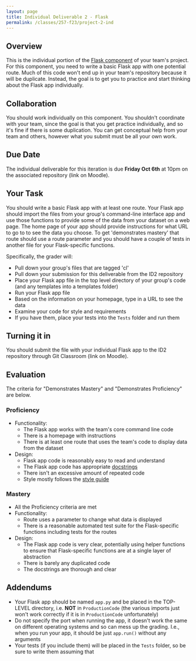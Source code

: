 ```yaml
---
layout: page
title: Individual Deliverable 2 - Flask
permalink: /classes/257-f23/project-2-ind
---
```


## Overview

This is the individual portion of the [Flask component](project-2-flask) of your team's project.
For this component, you need to write a basic Flask app with one potential route.
Much of this code won't end up in your team's repository because it will be duplicate. 
Instead, the goal is to get you to practice and start thinking about the Flask app individually.

## Collaboration

You should work individually on this component.
You shouldn't coordinate with your team, since the goal is that you get practice individually, and so it's fine if there is some duplication.
You can get conceptual help from your team and others, however what you submit must be all your own work.

## Due Date

The individual deliverable for this iteration is due **Friday Oct 6th** at 10pm on the associated repository (link on Moodle).

## Your Task

You should write a basic Flask app with at least one route. Your Flask app should import the files from your group's command-line interface app and use those functions to provide some of the data from your dataset on a web page.
The home page of your app should provide instructions for what URL to go to to see the data you choose.
To get 'demonstrates mastery' that route should use a route parameter and you should have a couple of tests in another file for your Flask-specific functions.

Specifically, the grader will:
* Pull down your group's files that are tagged 'cl'
* Pull down your submission for this deliverable from the ID2 repository
* Place your Flask app file  in the top level directory of your group's code (and any templates into a templates folder)
* Run your Flask app file
* Based on the information on your homepage, type in a URL to see the data
* Examine your code for style and requirements
* If you have them, place your tests into the `Tests` folder and run them

## Turning it in

You should submit the file with your individual Flask app to the ID2 repository through Git Classroom (link on Moodle).


## Evaluation

The criteria for "Demonstrates Mastery" and "Demonstrates Proficiency" are below.

### Proficiency
* Functionality:
  * The Flask app works with the team's core command line code
  * There is a homepage with instructions
  * There is at least one route that uses the team's code to display data from the dataset
* Design:
  * Flask app code is reasonably easy to read and understand
  * The Flask app code has appropriate [docstrings](https://peps.python.org/pep-0257/) 
  * There isn't an excessive amount of repeated code
  * Style mostly follows the [style guide](https://peps.python.org/pep-0008/)

### Mastery
* All the Proficiency criteria are met
* Functionality:
  * Route uses a parameter to change what data is displayed
  * There is a reasonable automated test suite for the Flask-specific functions including tests for the routes
* Design:
  * The Flask app code is very clear, potentially using helper functions to ensure that Flask-specific functions are at a single layer of abstraction
  * There is barely any duplicated code
  * The docstrings are thorough and clear

## Addendums

* Your Flask app should be named `app.py` and be placed in the TOP-LEVEL directory, i.e. **NOT** in `ProductionCode` (the various imports just won't work correctly if it is in `ProductionCode` unfortunately)
* Do not specify the port when running the app, it doesn't work the same on different operating systems and so can mess up the grading. I.e., when you run your app, it should be just `app.run()` without any arguments
* Your tests (if you include them) will be placed in the `Tests` folder, so be sure to write them assuming that 